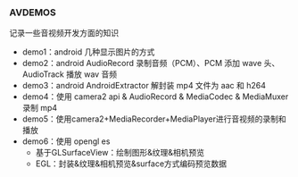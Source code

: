 ### AVDEMOS

记录一些音视频开发方面的知识

* demo1：android 几种显示图片的方式
* demo2：android AudioRecord 录制音频（PCM）、PCM 添加 wave 头、AudioTrack 播放 wav 音频
* demo3：android AndroidExtractor 解封装 mp4 文件为 aac 和 h264
* demo4：使用 camera2 api & AudioRecord & MediaCodec & MediaMuxer 录制 mp4
* demo5：使用camera2+MediaRecorder+MediaPlayer进行音视频的录制和播放
* demo6：使用 opengl es
    * 基于GLSurfaceView：绘制图形&纹理&相机预览
    * EGL：封装&纹理&相机预览&surface方式编码预览数据